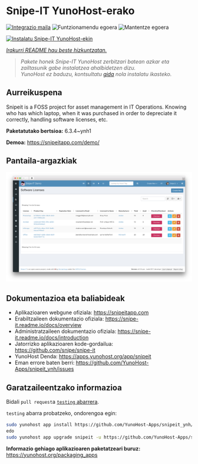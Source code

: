 <!--
Ohart ongi: README hau automatikoki sortu da <https://github.com/YunoHost/apps/tree/master/tools/readme_generator>ri esker
EZ editatu eskuz.
-->

# Snipe-IT YunoHost-erako

[![Integrazio maila](https://dash.yunohost.org/integration/snipeit.svg)](https://dash.yunohost.org/appci/app/snipeit) ![Funtzionamendu egoera](https://ci-apps.yunohost.org/ci/badges/snipeit.status.svg) ![Mantentze egoera](https://ci-apps.yunohost.org/ci/badges/snipeit.maintain.svg)

[![Instalatu Snipe-IT YunoHost-ekin](https://install-app.yunohost.org/install-with-yunohost.svg)](https://install-app.yunohost.org/?app=snipeit)

*[Irakurri README hau beste hizkuntzatan.](./ALL_README.md)*

> *Pakete honek Snipe-IT YunoHost zerbitzari batean azkar eta zailtasunik gabe instalatzea ahalbidetzen dizu.*  
> *YunoHost ez baduzu, kontsultatu [gida](https://yunohost.org/install) nola instalatu ikasteko.*

## Aurreikuspena

Snipeit is a FOSS project for asset management in IT Operations. Knowing who has which laptop, when it was purchased in order to depreciate it correctly, handling software licenses, etc.

**Paketatutako bertsioa:** 6.3.4~ynh1

**Demoa:** <https://snipeitapp.com/demo/>

## Pantaila-argazkiak

![Snipe-IT(r)en pantaila-argazkia](./doc/screenshots/screenshot.png)

## Dokumentazioa eta baliabideak

- Aplikazioaren webgune ofiziala: <https://snipeitapp.com>
- Erabiltzaileen dokumentazio ofiziala: <https://snipe-it.readme.io/docs/overview>
- Administratzaileen dokumentazio ofiziala: <https://snipe-it.readme.io/docs/introduction>
- Jatorrizko aplikazioaren kode-gordailua: <https://github.com/snipe/snipe-it>
- YunoHost Denda: <https://apps.yunohost.org/app/snipeit>
- Eman errore baten berri: <https://github.com/YunoHost-Apps/snipeit_ynh/issues>

## Garatzaileentzako informazioa

Bidali `pull request`a [`testing` abarrera](https://github.com/YunoHost-Apps/snipeit_ynh/tree/testing).

`testing` abarra probatzeko, ondorengoa egin:

```bash
sudo yunohost app install https://github.com/YunoHost-Apps/snipeit_ynh/tree/testing --debug
edo
sudo yunohost app upgrade snipeit -u https://github.com/YunoHost-Apps/snipeit_ynh/tree/testing --debug
```

**Informazio gehiago aplikazioaren paketatzeari buruz:** <https://yunohost.org/packaging_apps>
